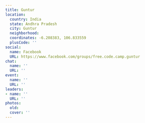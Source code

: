 ```yaml
---
title: Guntur
location:
  country: India
  state: Andhra Pradesh
  city: Guntur
  neighborhood: 
  coordinates: -6.208383, 106.833559
  plusCode: ''
social:
  name: Facebook
  URL: https://www.facebook.com/groups/free.code.camp.guntur
chat:
  name: ''
  URL: ''
event:
  name: ''
  URL: ''
leaders:
- name: ''
  URL: ''
photos:
  old: 
  cover: ''
---
```

